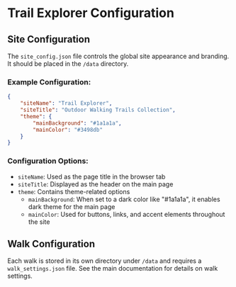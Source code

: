 # Trail Explorer Configuration

## Site Configuration

The `site_config.json` file controls the global site appearance and branding. It should be placed in the `/data` directory.

### Example Configuration:

```json
{
    "siteName": "Trail Explorer",
    "siteTitle": "Outdoor Walking Trails Collection",
    "theme": {
        "mainBackground": "#1a1a1a",
        "mainColor": "#3498db"
    }
}
```

### Configuration Options:

- `siteName`: Used as the page title in the browser tab
- `siteTitle`: Displayed as the header on the main page
- `theme`: Contains theme-related options
  - `mainBackground`: When set to a dark color like "#1a1a1a", it enables dark theme for the main page
  - `mainColor`: Used for buttons, links, and accent elements throughout the site

## Walk Configuration

Each walk is stored in its own directory under `/data` and requires a `walk_settings.json` file. See the main documentation for details on walk settings. 